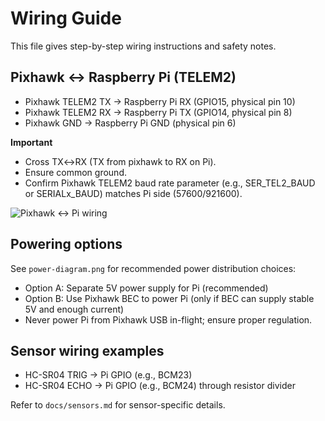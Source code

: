 # Wiring Guide

This file gives step-by-step wiring instructions and safety notes.

## Pixhawk ↔ Raspberry Pi (TELEM2)
- Pixhawk TELEM2 TX -> Raspberry Pi RX (GPIO15, physical pin 10)
- Pixhawk TELEM2 RX -> Raspberry Pi TX (GPIO14, physical pin 8)
- Pixhawk GND -> Raspberry Pi GND (physical pin 6)

**Important**
- Cross TX↔RX (TX from pixhawk to RX on Pi).
- Ensure common ground.
- Confirm Pixhawk TELEM2 baud rate parameter (e.g., SER_TEL2_BAUD or SERIALx_BAUD) matches Pi side (57600/921600).

![Pixhawk ↔ Pi wiring](wiring/pixhawk-pi-telemetry.png)

## Powering options
See `power-diagram.png` for recommended power distribution choices:
- Option A: Separate 5V power supply for Pi (recommended)
- Option B: Use Pixhawk BEC to power Pi (only if BEC can supply stable 5V and enough current)
- Never power Pi from Pixhawk USB in-flight; ensure proper regulation.

## Sensor wiring examples
- HC-SR04 TRIG -> Pi GPIO (e.g., BCM23)
- HC-SR04 ECHO -> Pi GPIO (e.g., BCM24) through resistor divider

Refer to `docs/sensors.md` for sensor-specific details.
